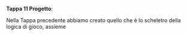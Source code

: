 **Tappa 11 Progetto**:

Nella Tappa precedente abbiamo creato quello che è lo scheletro della logica di gioco, assieme 
